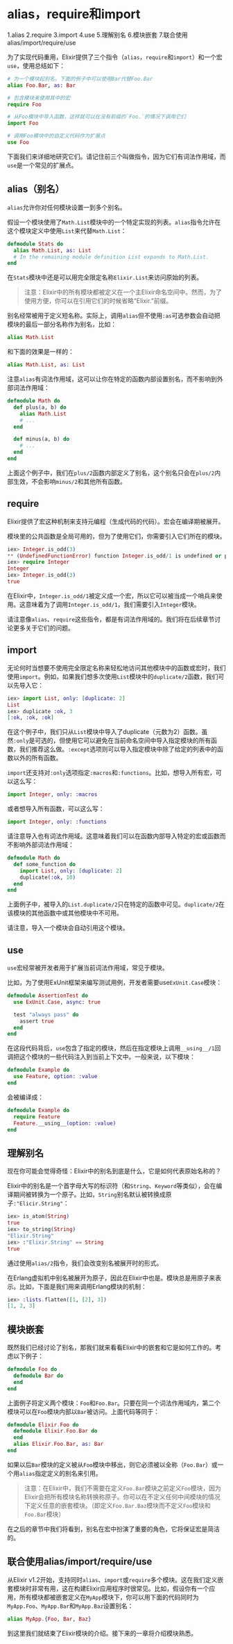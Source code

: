 # alias，require和import

1.alias
2.require
3.import
4.use
5.理解别名
6.模块嵌套
7.联合使用alias/import/require/use

为了实现代码重用，Elixir提供了三个指令（`alias`，`require`和`import`）和一个宏`use`，使用总结如下：

```elixir
# 为一个模块起别名，下面的例子中可以使用Bar代替Foo.Bar
alias Foo.Bar, as: Bar

# 包含模块来使用其中的宏
require Foo

# 从Foo模块中导入函数，这样就可以在没有前缀的`Foo.`的情况下调用它们
import Foo

# 调用Foo模块中的自定义代码作为扩展点
use Foo
```

下面我们来详细地研究它们。请记住前三个叫做指令，因为它们有词法作用域，而`use`是一个常见的扩展点。

## alias（别名）

`alias`允许你对任何模块设置一到多个别名。

假设一个模块使用了`Math.List`模块中的一个特定实现的列表。`alias`指令允许在这个模块定义中使用`List`来代替`Math.List`：

```elixir
defmodule Stats do
  alias Math.List, as: List
  # In the remaining module definition List expands to Math.List.
end
```

在`Stats`模块中还是可以用完全限定名称`Elixir.List`来访问原始的列表。

>注意：Elixir中的所有模块都被定义在一个主Elixir命名空间中。然而，为了使用方便，你可以在引用它们的时候省略“Elixir.”前缀。

别名经常被用于定义短名称。实际上，调用`alias`但不使用`:as`可选参数会自动把模块的最后一部分名称作为别名，比如：

```elixir
alias Math.List
```

和下面的效果是一样的：

```elixir
alias Math.List, as: List
```

注意`alias`有词法作用域，这可以让你在特定的函数内部设置别名，而不影响到外部词法作用域：

```elixir
defmodule Math do
  def plus(a, b) do
    alias Math.List
    # ...
  end

  def minus(a, b) do
    # ...
  end
end
```

上面这个例子中，我们在`plus/2`函数内部定义了别名，这个别名只会在`plus/2`内部生效，不会影响`minus/2`和其他所有函数。

## require

Elixir提供了宏这种机制来支持元编程（生成代码的代码）。宏会在编译期被展开。

模块里的公共函数是全局可用的，但为了使用它们，你需要引入它们所在的模块。

```elixir
iex> Integer.is_odd(3)
** (UndefinedFunctionError) function Integer.is_odd/1 is undefined or private. However there is a macro with the same name and arity. Be sure to require Integer if you intend to invoke this macro
iex> require Integer
Integer
iex> Integer.is_odd(3)
true
```

在Elixir中，`Integer.is_odd/1`被定义成一个宏，所以它可以被当成一个哨兵来使用。这意味着为了调用`Integer.is_odd/1`，我们需要引入`Integer`模块。

请注意像`alias`、`require`这些指令，都是有词法作用域的。我们将在后续章节讨论更多关于它们的问题。

## import

无论何时当想要不使用完全限定名称来轻松地访问其他模块中的函数或宏时，我们使用`import`。例如，如果我们想多次使用`List`模块中的`duplicate/2`函数，我们可以先导入它：

```elixir
iex> import List, only: [duplicate: 2]
List
iex> duplicate :ok, 3
[:ok, :ok, :ok]
```

在这个例子中，我们只从`List`模块中导入了duplicate（元数为2）函数。虽然`:only`是可选的，但使用它可以避免在当前命名空间中导入指定模块的所有函数，我们推荐这么做。`:except`选项则可以导入指定模块中除了给定的列表中的函数以外的所有函数。

`import`还支持对`:only`选项指定`:macros`和`:functions`。比如，想导入所有宏，可以这么写：

```elixir
import Integer, only: :macros
```

或者想导入所有函数，可以这么写：

```elixir
import Integer, only: :functions
```

请注意导入也有词法作用域。这意味着我们可以在函数内部导入特定的宏或函数而不影响外部词法作用域：

```elixir
defmodule Math do
  def some_function do
    import List, only: [duplicate: 2]
    duplicate(:ok, 10)
  end
end
```

上面例子中，被导入的`List.duplicate/2`只在特定的函数中可见。`duplicate/2`在该模块的其他函数中或其他模块中不可用。

请注意，导入一个模块会自动引用这个模块。

## use

`use`宏经常被开发者用于扩展当前词法作用域，常见于模块。

比如，为了使用ExUnit框架来编写测试用例，开发者需要use`ExUnit.Case`模块：

```elixir
defmodule AssertionTest do
  use ExUnit.Case, async: true

  test "always pass" do
    assert true
  end
end
```

在这段代码背后，`use`包含了指定的模块，然后在指定模块上调用`__using__/1`回调把这个模块的一些代码注入到当前上下文中。一般来说，以下模块：

```elixir
defmodule Example do
  use Feature, option: :value
end
```

会被编译成：

```elixir
defmodule Example do
  require Feature
  Feature.__using__(option: :value)
end
```

## 理解别名

现在你可能会觉得奇怪：Elixir中的别名到底是什么，它是如何代表原始名称的？

Elixir中的别名是一个首字母大写的标识符（和`String`、`Keyword`等类似），会在编译期间被转换为一个原子。比如，`String`别名默认被转换成原子`:"Elicir.String"`：

```elixir
iex> is_atom(String)
true
iex> to_string(String)
"Elixir.String"
iex> :"Elixir.String" == String
true
```

通过使用`alias/2`指令，我们会改变别名被展开时的形式。

在Erlang虚拟机中别名被展开为原子，因此在Elixir中也是。模块总是用原子来表示。比如，下面是我们用来调用Erlang模块的机制：

```elixir
iex> :lists.flatten([1, [2], 3])
[1, 2, 3]
```

## 模块嵌套

既然我们已经讨论了别名，那我们就来看看Elixir中的嵌套和它是如何工作的。考虑以下例子：

```elixir
defmodule Foo do
  defmodule Bar do
  end
end
```

上面例子将定义两个模块：`Foo`和`Foo.Bar`。只要在同一个词法作用域内，第二个模块可以在`Foo`模块内部以`Bar`被访问。上面代码等同于：

```elixir
defmodule Elixir.Foo do
  defmodule Elixir.Foo.Bar do
  end
  alias Elixir.Foo.Bar, as: Bar
end
```

如果以后`Bar`模块的定义被从`Foo`模块中移出，则它必须被以全称（`Foo.Bar`）或一个用`alias`指定定义的别名来引用。

>注意：在Elixir中，我们不需要在定义`Foo.Bar`模块之前定义`Foo`模块，因为Elixir会把所有模块名称转换称原子。你可以在不定义任何中间模块的情况下定义任意的嵌套模块。（即定义`Foo.Bar.Baz`模块而不定义`Foo`模块和`Foo.Bar`模块）

在之后的章节中我们将看到，别名在宏中扮演了重要的角色，它将保证宏是简洁的。

## 联合使用alias/import/require/use

从Elixir v1.2开始，支持同时`alias`、`import`或`require`多个模块。这在我们定义嵌套模块时非常有用，这在构建Elixir应用程序时很常见。比如，假设你有一个应用，所有模块都被嵌套定义在`MyApp`模块下，你可以用下面的代码同时为`MyApp.Foo`、`MyApp.Bar`和`MyApp.Baz`设置别名：

```elixir
alias MyApp.{Foo, Bar, Baz}
```

到这里我们就结束了Elixir模块的介绍。接下来的一章将介绍模块熟悉。
